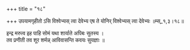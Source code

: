 +++
title = "१८"

+++
उपयामगृहीतो ऽसि विश्वेभ्यस् त्वा देवेभ्य एष ते योनिर् विश्वेभ्यस् त्वा देवेभ्यः ॥म्स्_१,३।१८॥  
    
इन्द्र मरुत्व इह पाहि सोमं यथा शार्याते अपिबः सुतस्य ।  
तव प्रणीती तव शूर शर्मन्न् आविवासन्ति कवयः सुयज्ञाः ॥  
    
